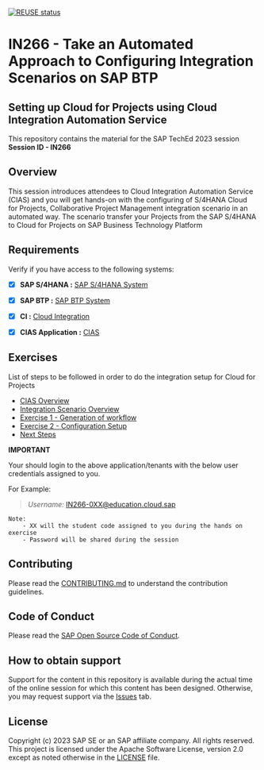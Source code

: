 [![REUSE status](https://api.reuse.software/badge/github.com/SAP-samples/teched2023-IN266)](https://api.reuse.software/info/github.com/SAP-samples/teched2023-IN266)

# IN266 - Take an Automated Approach to Configuring Integration Scenarios on SAP BTP

## Setting up Cloud for Projects using Cloud Integration Automation Service

This repository contains the material for the SAP TechEd 2023 session  
__Session ID - IN266__

## Overview

This session introduces attendees to Cloud Integration Automation Service (CIAS) and you will get hands-on with the configuring of S/4HANA Cloud for Projects, Collaborative Project Management integration scenario in an automated way. The scenario transfer your Projects from the SAP S/4HANA to Cloud for Projects on SAP Business Technology Platform

## Requirements

Verify if you have access to the following systems:



- [x] __SAP S/4HANA :__ [SAP S/4HANA System](https://my407161.s4hana.cloud.sap/ui)

- [x] __SAP BTP :__ [SAP BTP System](https://emea.cockpit.btp.cloud.sap/cockpit?idp=tdct3ched2.accounts.ondemand.com#/globalaccount/afd3e49e-9bd3-41b8-ba49-ea7679f9e677/subaccount/576991fa-34c8-48a9-a661-6c278d2ed1db/subaccountoverview%20)

- [x] __CI :__ [Cloud Integration](https://in266-gkd289xc.integrationsuite.cfapps.eu10-002.hana.ondemand.com/)

- [x] __CIAS Application :__ [CIAS](https://cias-teched-b7x9jgv5.cias-preprod.cfapps.eu10.hana.ondemand.com)

## Exercises

List of steps to be followed in order to do the integration setup for Cloud for Projects

- [CIAS Overview](exercises/ex0/README.md)
- [Integration Scenario Overview](exercises/ex1/README.md)
- [Exercise 1 - Generation of workflow](exercises/ex2/README.md)
- [Exercise 2 - Configuration Setup](exercises/ex3/README.md)    
- [Next Steps](exercises/ex4/)


**IMPORTANT**

Your should login to the above application/tenants with the below user credentials assigned to you. 

For Example:
> _Username:_ IN266-0XX@education.cloud.sap
```
Note:
    - XX will the student code assigned to you during the hands on exercise
    - Password will be shared during the session 
```

## Contributing
Please read the [CONTRIBUTING.md](./CONTRIBUTING.md) to understand the contribution guidelines.

## Code of Conduct
Please read the [SAP Open Source Code of Conduct](https://github.com/SAP-samples/.github/blob/main/CODE_OF_CONDUCT.md).

## How to obtain support

Support for the content in this repository is available during the actual time of the online session for which this content has been designed. Otherwise, you may request support via the [Issues](../../issues) tab.

## License
Copyright (c) 2023 SAP SE or an SAP affiliate company. All rights reserved. This project is licensed under the Apache Software License, version 2.0 except as noted otherwise in the [LICENSE](LICENSES/Apache-2.0.txt) file.
